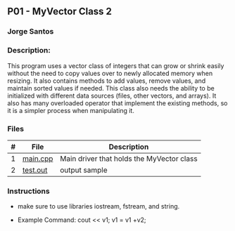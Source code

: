 ## P01 - MyVector Class 2
### Jorge Santos
### Description:

This program uses a vector class of integers that can grow or shrink easily without the need to copy values over to newly allocated memory when resizing.
It also contains methods to add values, remove values, and maintain sorted values if needed. This class also needs the ability to be 
initialized with different data sources (files, other vectors, and arrays). It also has many overloaded operator that implement the existing methods,
so it  is a simpler process when manipulating it.



### Files

|   #   | File            | Description                                        |
| :---: | --------------- | -------------------------------------------------- |
|   1   | [main.cpp](https://github.com/jorcsan/2143-OOP-Santos/blob/main/Assignments/P02/main-20.cpp)   | Main driver that holds the MyVector class      |
|   2   |  [test.out](https://github.com/jorcsan/2143-OOP-Santos/blob/main/Assignments/P02/output-4.txt) | output sample        |


### Instructions

- make sure to use libraries iostream, fstream, and string.



- Example Command:
   cout << v1;
   v1 = v1 +v2;
   
   
